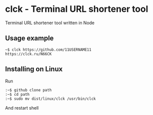 # clck - Terminal URL shortener tool
Terminal URL shortener tool written in Node

## Usage example

```console
~$ clck https://github.com/11USERNAME11
https://clck.ru/N66CK
```

## Installing on Linux

Run
```console
:~$ github clone path
:~$ cd path
:~$ sudo mv dist/linux/clck /usr/bin/clck
```
And restart shell

